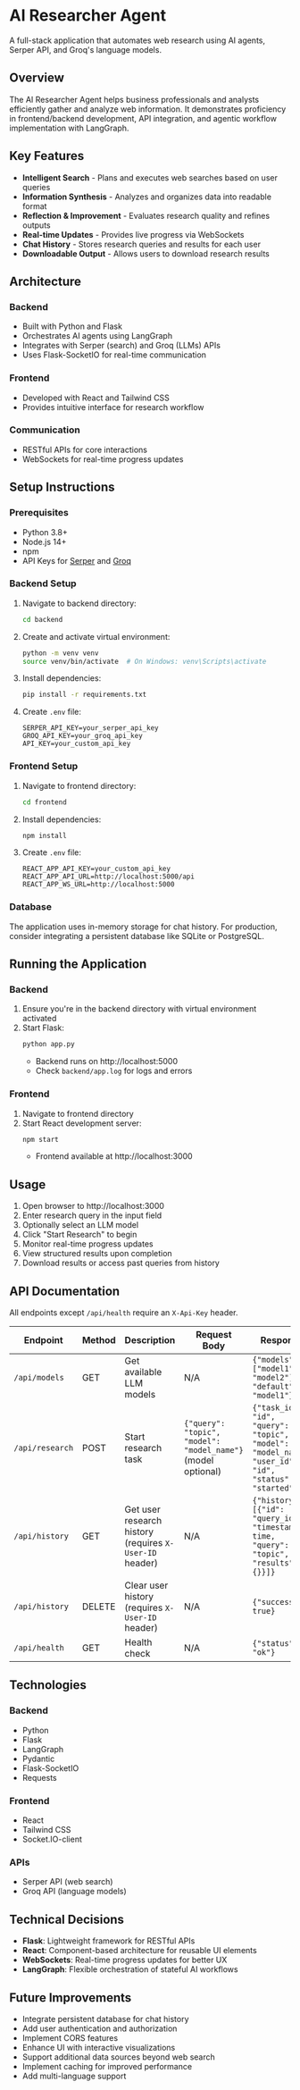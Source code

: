 # AI Researcher Agent

A full-stack application that automates web research using AI agents, Serper API, and Groq's language models.

## Overview

The AI Researcher Agent helps business professionals and analysts efficiently gather and analyze web information. It demonstrates proficiency in frontend/backend development, API integration, and agentic workflow implementation with LangGraph.

## Key Features

- **Intelligent Search** - Plans and executes web searches based on user queries
- **Information Synthesis** - Analyzes and organizes data into readable format
- **Reflection & Improvement** - Evaluates research quality and refines outputs
- **Real-time Updates** - Provides live progress via WebSockets
- **Chat History** - Stores research queries and results for each user
- **Downloadable Output** - Allows users to download research results

## Architecture

### Backend
- Built with Python and Flask
- Orchestrates AI agents using LangGraph
- Integrates with Serper (search) and Groq (LLMs) APIs
- Uses Flask-SocketIO for real-time communication

### Frontend
- Developed with React and Tailwind CSS
- Provides intuitive interface for research workflow

### Communication
- RESTful APIs for core interactions
- WebSockets for real-time progress updates

## Setup Instructions

### Prerequisites

- Python 3.8+
- Node.js 14+
- npm
- API Keys for [Serper](https://serper.dev) and [Groq](https://groq.com)

### Backend Setup

1. Navigate to backend directory:
   ```bash
   cd backend
   ```

2. Create and activate virtual environment:
   ```bash
   python -m venv venv
   source venv/bin/activate  # On Windows: venv\Scripts\activate
   ```

3. Install dependencies:
   ```bash
   pip install -r requirements.txt
   ```

4. Create `.env` file:
   ```
   SERPER_API_KEY=your_serper_api_key
   GROQ_API_KEY=your_groq_api_key
   API_KEY=your_custom_api_key
   ```

### Frontend Setup

1. Navigate to frontend directory:
   ```bash
   cd frontend
   ```

2. Install dependencies:
   ```bash
   npm install
   ```

3. Create `.env` file:
   ```
   REACT_APP_API_KEY=your_custom_api_key
   REACT_APP_API_URL=http://localhost:5000/api
   REACT_APP_WS_URL=http://localhost:5000
   ```

### Database

The application uses in-memory storage for chat history. For production, consider integrating a persistent database like SQLite or PostgreSQL.

## Running the Application

### Backend

1. Ensure you're in the backend directory with virtual environment activated
2. Start Flask:
   ```bash
   python app.py
   ```
   - Backend runs on http://localhost:5000
   - Check `backend/app.log` for logs and errors

### Frontend

1. Navigate to frontend directory
2. Start React development server:
   ```bash
   npm start
   ```
   - Frontend available at http://localhost:3000

## Usage

1. Open browser to http://localhost:3000
2. Enter research query in the input field
3. Optionally select an LLM model
4. Click "Start Research" to begin
5. Monitor real-time progress updates
6. View structured results upon completion
7. Download results or access past queries from history

## API Documentation

All endpoints except `/api/health` require an `X-Api-Key` header.

| Endpoint | Method | Description | Request Body | Response |
|----------|--------|-------------|-------------|----------|
| `/api/models` | GET | Get available LLM models | N/A | `{"models": ["model1", "model2"], "default": "model1"}` |
| `/api/research` | POST | Start research task | `{"query": "topic", "model": "model_name"}` (model optional) | `{"task_id": "id", "query": "topic", "model": "model_name", "user_id": "id", "status": "started"}` |
| `/api/history` | GET | Get user research history (requires `X-User-ID` header) | N/A | `{"history": [{"id": "query_id", "timestamp": time, "query": "topic", "results": {}}]}` |
| `/api/history` | DELETE | Clear user history (requires `X-User-ID` header) | N/A | `{"success": true}` |
| `/api/health` | GET | Health check | N/A | `{"status": "ok"}` |

## Technologies

### Backend
- Python
- Flask
- LangGraph
- Pydantic
- Flask-SocketIO
- Requests

### Frontend
- React
- Tailwind CSS
- Socket.IO-client

### APIs
- Serper API (web search)
- Groq API (language models)

## Technical Decisions

- **Flask**: Lightweight framework for RESTful APIs
- **React**: Component-based architecture for reusable UI elements
- **WebSockets**: Real-time progress updates for better UX
- **LangGraph**: Flexible orchestration of stateful AI workflows

## Future Improvements

- Integrate persistent database for chat history
- Add user authentication and authorization
- Implement CORS features
- Enhance UI with interactive visualizations
- Support additional data sources beyond web search
- Implement caching for improved performance
- Add multi-language support
